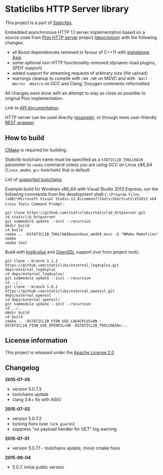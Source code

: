 Staticlibs HTTP Server library
==============================

This project is a part of [Staticlibs](http://staticlibs.net/).

Embedded asynchronous HTTP 1.1 server implementation based on a source code from [Pion HTTP server](https://github.com/splunk/pion)
project ([description](http://sourceforge.net/p/pion/mailman/message/32075645/)) with the following changes:

 - all Boost dependencies removed in favour of C++11 with [standalone Asio](https://think-async.com/Asio/AsioStandalone)
 - some optional non-HTTP functionality removed (dynamic-load plugins, SPDY support)
 - added support for streaming requests  of arbitrary size (file upload)
 - warnings cleanup to compile with `/W4 /WX` on MSVC and with `-Wall -Werror -Wextra` on GCC and Clang; Doxygen comments reformatted

All changes were done with an attempt to stay as close as possible to original Pion implementation.

Link to [API documentation](http://staticlibs.github.io/staticlib_httpserver/docs/html/namespacepion_1_1http.html).

HTTP server can be used directly ([example](https://github.com/staticlibs/staticlib_httpserver/blob/master/test/pion_test.cpp)),
or through more user-friendly [REST wrapper](https://github.com/staticlibs/staticlib_restserver).

How to build
------------

[CMake](http://cmake.org/) is required for building.

Staticlib toolchain name must be specified as a `STATICLIB_TOOLCHAIN` parameter to `cmake` command
unless you are using GCC on Linux x86_64 (`linux_amd64_gcc` toolchain) that is default.

List of [supported toolchains](https://github.com/staticlibs/cmake/tree/master/toolchains).

Example build for Windows x86_64 with Visual Studio 2013 Express, run the following commands 
from the development shell `C:\Program Files (x86)\Microsoft Visual Studio 12.0\Common7\Tools\Shortcuts\VS2013 x64 Cross Tools Command Prompt` :

    git clone https://github.com/staticlibs/staticlib_httpserver.git
    cd staticlib_httpserver
    git submodule update --init --recursive
    mkdir build
    cd build
    cmake .. -DSTATICLIB_TOOLCHAIN=windows_amd64_msvc -G "NMake Makefiles"
    nmake
    nmake test

Build with [log4cplus](https://github.com/staticlibs/external_log4cplus) and [OpenSSL](https://github.com/staticlibs/external_openssl) support (run from project root):

    git clone --branch 1.1.2 https://github.com/staticlibs/external_log4cplus.git deps/external_log4cplus
    cd deps/external_log4cplus/
    git submodule update --init --recursive
    cd ../..
    git clone --branch 1.0.2 https://github.com/staticlibs/external_openssl.git deps/external_openssl
    cd deps/external_openssl/
    git submodule update --init --recursive
    cd ../..
    mkdir build
    cd build
    cmake .. -DSTATICLIB_PION_USE_LOG4CPLUS=ON -DSTATICLIB_PION_USE_OPENSSL=ON -DSTATICLIB_TOOLCHAIN=...

License information
-------------------

This project is released under the [Apache License 2.0](http://www.apache.org/licenses/LICENSE-2.0)

Changelog
---------

**2015-07-05**

 * version 5.0.7.3
 * toolchains update
 * clang 3.6+ fix with ASIO

**2015-07-02**

 * version 5.0.7.2
 * locking fixes (use `lock_guards`)
 * suppress "no payload handler for GET" log warning

**2015-07-01**

 * version 5.0.7.1 - toolchains update, minor cmake fixes

**2015-06-04**

 * 5.0.7, initial public version
